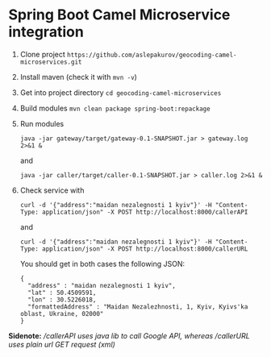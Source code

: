 # Spring Boot Camel Microservice integration


1. Clone project `https://github.com/aslepakurov/geocoding-camel-microservices.git`
2. Install maven (check it with `mvn -v`)
3. Get into project directory `cd geocoding-camel-microservices`
4. Build modules `mvn clean package spring-boot:repackage`
5. Run modules 

   `java -jar gateway/target/gateway-0.1-SNAPSHOT.jar > gateway.log 2>&1 &` 

   and 

   `java -jar caller/target/caller-0.1-SNAPSHOT.jar > caller.log 2>&1 &`

6. Check service with

   `curl -d '{"address":"maidan nezalegnosti 1 kyiv"}' -H "Content-Type: application/json" -X POST http://localhost:8000/callerAPI` 
   
   and
   
   `curl -d '{"address":"maidan nezalegnosti 1 kyiv"}' -H "Content-Type: application/json" -X POST http://localhost:8000/callerURL`

   You should get in both cases the following JSON:

   ```
   {
     "address" : "maidan nezalegnosti 1 kyiv",
     "lat" : 50.4509591,
     "lon" : 30.5226018,
     "formattedAddress" : "Maidan Nezalezhnosti, 1, Kyiv, Kyivs'ka oblast, Ukraine, 02000"
   }
   ```
   
**Sidenote:** */callerAPI uses java lib to call Google API, whereas /callerURL uses plain url GET request (xml)*
